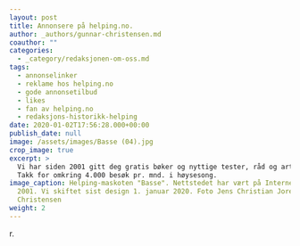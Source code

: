 ```yaml
---
layout: post
title: Annonsere på helping.no.
author: _authors/gunnar-christensen.md
coauthor: ""
categories:
  - _category/redaksjonen-om-oss.md
tags:
  - annonselinker
  - reklame hos helping.no
  - gode annonsetilbud
  - likes
  - fan av helping.no
  - redaksjons-historikk-helping
date: 2020-01-02T17:56:28.000+00:00
publish_date: null
image: /assets/images/Basse (04).jpg
crop_image: true
excerpt: >
  Vi har siden 2001 gitt deg gratis bøker og nyttige tester, råd og artikler.
  Takk for omkring 4.000 besøk pr. mnd. i høysesong. 
image_caption: Helping-maskoten "Basse". Nettstedet har vært på Internett siden
  2001. Vi skiftet sist design 1. januar 2020. Foto Jens Christian Jore
  Christensen
weight: 2
---
```

[](mailto:helping.red@gmail.com)

r.

